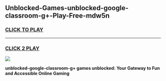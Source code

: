 
## Unblocked-Games-unblocked-google-classroom-g+-Play-Free-mdw5n
<h3>
<a href="https://premium76.site?title=unblocked-google-classroom-g+&ref=20M">CLICK TO PLAY</a></h3>
<hr>

<h3>
<a href="https://premium76.site?title=unblocked-google-classroom-g+&ref=20M">CLICK 2 PLAY</a>
  
</h3>

<a href="https://premium76.site?title=unblocked-google-classroom-g+&ref=19M"><img src="https://clearcache.store/games.png"></a>


**unblocked-google-classroom-g+ games unblocked: Your Gateway to Fun and Accessible Online Gaming**
